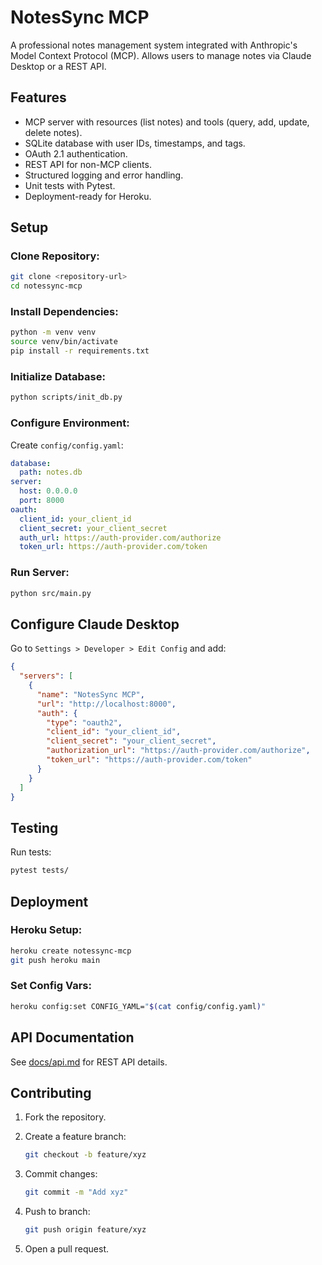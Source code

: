 # NotesSync MCP

A professional notes management system integrated with Anthropic's Model Context Protocol (MCP). Allows users to manage notes via Claude Desktop or a REST API.

## Features

* MCP server with resources (list notes) and tools (query, add, update, delete notes).
* SQLite database with user IDs, timestamps, and tags.
* OAuth 2.1 authentication.
* REST API for non-MCP clients.
* Structured logging and error handling.
* Unit tests with Pytest.
* Deployment-ready for Heroku.

## Setup

### Clone Repository:

```bash
git clone <repository-url>
cd notessync-mcp
```

### Install Dependencies:

```bash
python -m venv venv
source venv/bin/activate
pip install -r requirements.txt
```

### Initialize Database:

```bash
python scripts/init_db.py
```

### Configure Environment:

Create `config/config.yaml`:

```yaml
database:
  path: notes.db
server:
  host: 0.0.0.0
  port: 8000
oauth:
  client_id: your_client_id
  client_secret: your_client_secret
  auth_url: https://auth-provider.com/authorize
  token_url: https://auth-provider.com/token
```

### Run Server:

```bash
python src/main.py
```

## Configure Claude Desktop

Go to `Settings > Developer > Edit Config` and add:

```json
{
  "servers": [
    {
      "name": "NotesSync MCP",
      "url": "http://localhost:8000",
      "auth": {
        "type": "oauth2",
        "client_id": "your_client_id",
        "client_secret": "your_client_secret",
        "authorization_url": "https://auth-provider.com/authorize",
        "token_url": "https://auth-provider.com/token"
      }
    }
  ]
}
```

## Testing

Run tests:

```bash
pytest tests/
```

## Deployment

### Heroku Setup:

```bash
heroku create notessync-mcp
git push heroku main
```

### Set Config Vars:

```bash
heroku config:set CONFIG_YAML="$(cat config/config.yaml)"
```

## API Documentation

See [docs/api.md](docs/api.md) for REST API details.

## Contributing

1. Fork the repository.
2. Create a feature branch:

   ```bash
   git checkout -b feature/xyz
   ```
3. Commit changes:

   ```bash
   git commit -m "Add xyz"
   ```
4. Push to branch:

   ```bash
   git push origin feature/xyz
   ```
5. Open a pull request.
